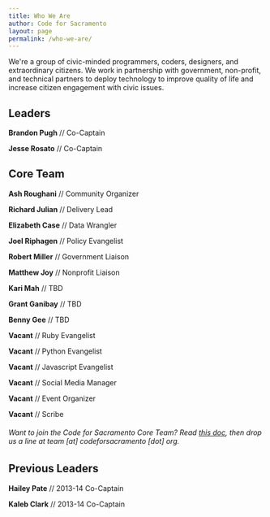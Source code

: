 ```yaml
---
title: Who We Are
author: Code for Sacramento
layout: page
permalink: /who-we-are/
---
```

We're a group of civic-minded programmers, coders, designers, and extraordinary citizens. We work in partnership with government, non-profit, and technical partners to deploy technology to improve quality of life and increase citizen engagement with civic issues.

## Leaders

**Brandon Pugh** // Co-Captain

**Jesse Rosato** // Co-Captain

## Core Team

**Ash Roughani** // Community Organizer

**Richard Julian** // Delivery Lead

**Elizabeth Case** // Data Wrangler

**Joel Riphagen** // Policy Evangelist

**Robert Miller** // Government Liaison

**Matthew Joy** // Nonprofit Liaison

**Kari Mah** // TBD

**Grant Ganibay** // TBD

**Benny Gee** // TBD

**Vacant** // Ruby Evangelist

**Vacant** // Python Evangelist

**Vacant** // Javascript Evangelist

**Vacant** // Social Media Manager

**Vacant** // Event Organizer

**Vacant** // Scribe

###### *Want to join the Code for Sacramento Core Team? Read <a href="https://docs.google.com/document/d/1oEB1CuzCHldxP_bzcvmcrmK0yAE1BzV2AGhtwtYKZVY/edit?usp=sharing" target="_blank">this doc</a>, then drop us a line at team [at] codeforsacramento [dot] org*.

## Previous Leaders

**Hailey Pate** // 2013-14 Co-Captain

**Kaleb Clark** // 2013-14 Co-Captain
